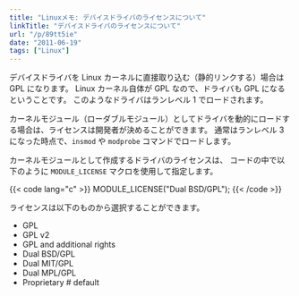 ```yaml
---
title: "Linuxメモ: デバイスドライバのライセンスについて"
linkTitle: "デバイスドライバのライセンスについて"
url: "/p/89tt5ie"
date: "2011-06-19"
tags: ["Linux"]
---
```


デバイスドライバを Linux カーネルに直接取り込む（静的リンクする）場合は GPL になります。
Linux カーネル自体が GPL なので、ドライバも GPL になるということです。
このようなドライバはランレベル 1 でロードされます。

カーネルモジュール（ローダブルモジュール）としてドライバを動的にロードする場合は、ライセンスは開発者が決めることができます。
通常はランレベル 3 になった時点で、`insmod` や `modprobe` コマンドでロードします。

カーネルモジュールとして作成するドライバのライセンスは、
コードの中で以下のように `MODULE_LICENSE` マクロを使用して指定します。

{{< code lang="c" >}}
MODULE_LICENSE("Dual BSD/GPL");
{{< /code >}}

ライセンスは以下のものから選択することができます。

* GPL
* GPL v2
* GPL and additional rights
* Dual BSD/GPL
* Dual MIT/GPL
* Dual MPL/GPL
* Proprietary  # default

